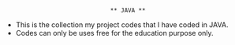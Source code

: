                                   ** JAVA **
           
* This is the collection my project codes that I have coded in JAVA. 
* Codes can only be uses free for the education purpose only.
